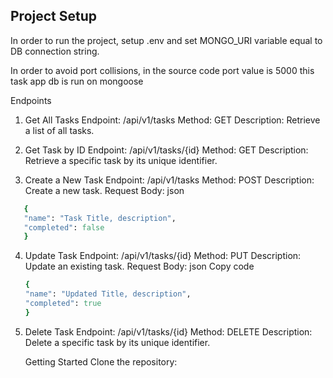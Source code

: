 ## Project Setup

In order to run the project, setup .env and set MONGO_URI variable equal to DB connection string.

In order to avoid port collisions, in the source code port value is 5000
this task app db is run on mongoose

Endpoints

1. Get All Tasks
   Endpoint: /api/v1/tasks
   Method: GET
   Description: Retrieve a list of all tasks.

2. Get Task by ID
   Endpoint: /api/v1/tasks/{id}
   Method: GET
   Description: Retrieve a specific task by its unique identifier.

3. Create a New Task
   Endpoint: /api/v1/tasks
   Method: POST
   Description: Create a new task.
   Request Body:
   json

```ruby
   {
   "name": "Task Title, description",
   "completed": false
   }
```

4. Update Task
   Endpoint: /api/v1/tasks/{id}
   Method: PUT
   Description: Update an existing task.
   Request Body:
   json
   Copy code

   ```ruby
   {
   "name": "Updated Title, description",
   "completed": true
   }

   ```

5. Delete Task
   Endpoint: /api/v1/tasks/{id}
   Method: DELETE
   Description: Delete a specific task by its unique identifier.

   Getting Started
   Clone the repository:
